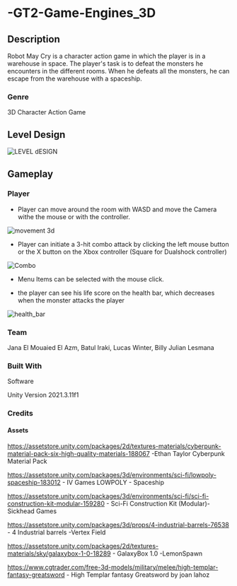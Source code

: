 # -GT2-Game-Engines_3D


## Description
Robot May Cry is a character action game in which the player is in a warehouse in space.  The player's task is to defeat the monsters he encounters in the different rooms. When he defeats all the monsters, he can escape from the warehouse with a spaceship.

### Genre
3D Character Action Game 

## Level Design
![LEVEL dESIGN](https://user-images.githubusercontent.com/97367920/216694632-f6c89b90-44ba-43ec-9158-acea084d3dbf.PNG)


## Gameplay

### Player 


* Player can move around the room with WASD and move the Camera withe the mouse or with the controller.

![movement 3d](https://user-images.githubusercontent.com/63732813/216701603-6eb26f5f-7514-4dc8-99e7-8af3a088e605.gif)

* Player can initiate a 3-hit combo attack by clicking the left mouse button or the X button on the Xbox controller (Square for Dualshock controller)

![Combo](https://user-images.githubusercontent.com/63732813/216701635-d853df42-8f2c-4e79-b9f4-62589ac6a263.gif)

* Menu Items can be selected with the mouse click.
  
* the player can see his life score on the health bar, which decreases when the monster attacks the player

![health_bar](https://user-images.githubusercontent.com/97367920/216702468-4be26219-f7cc-4ad9-8688-c5827e342c5f.gif)  




### Team
Jana El Mouaied El Azm, Batul Iraki, Lucas Winter, Billy Julian Lesmana


### Built With
Software

Unity Version 2021.3.11f1

### Credits
#### Assets
https://assetstore.unity.com/packages/2d/textures-materials/cyberpunk-material-pack-six-high-quality-materials-188067 -Ethan Taylor Cyberpunk Material Pack

https://assetstore.unity.com/packages/3d/environments/sci-fi/lowpoly-spaceship-183012 - IV Games LOWPOLY - Spaceship

https://assetstore.unity.com/packages/3d/environments/sci-fi/sci-fi-construction-kit-modular-159280 - Sci-Fi Construction Kit (Modular)- 
Sickhead Games

https://assetstore.unity.com/packages/3d/props/4-industrial-barrels-76538 - 4 Industrial barrels -Vertex Field

https://assetstore.unity.com/packages/2d/textures-materials/sky/galaxybox-1-0-18289 - GalaxyBox 1.0 -LemonSpawn

https://www.cgtrader.com/free-3d-models/military/melee/high-templar-fantasy-greatsword - High Templar fantasy Greatsword by joan lahoz
